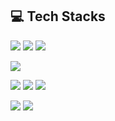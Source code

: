 ## 💻 Tech Stacks
<p>
<img src="https://img.shields.io/badge/C%2B%2B-00599C?style=flat-square&logo=c%2B%2B&logoColor=white"/>
<img src="https://img.shields.io/badge/C-A8B9CC?style=flat-square&logo=c&logoColor=white"/>
<img src="https://img.shields.io/badge/Python-3776AB?style=flat-square&logo=python&logoColor=white"/>
</p>
<p>
<img src="https://img.shields.io/badge/PowerShell-5391FE?style=flat-square&logo=powershell&logoColor=white"/>
</p>
<p>
<img src="https://img.shields.io/badge/IDA%20Pro-4D5656?style=flat-square&logoColor=white"/>
<img src="https://img.shields.io/badge/x64dbg-000000?style=flat-square&logoColor=white"/>
<img src="https://img.shields.io/badge/WinDbg-000000?style=flat-square&logoColor=white"/>
</p>
<p>
<img src="https://img.shields.io/badge/Git-F05032?style=flat-square&logo=git&logoColor=white"/>
<img src="https://img.shields.io/badge/GitHub-181717?style=flat-square&logo=github&logoColor=white"/>
</p>
<!--
**Syud0/Syud0** is a ✨ _special_ ✨ repository because its `README.md` (this file) appears on your GitHub profile.

Here are some ideas to get you started:

- 🔭 I’m currently working on ...
- 🌱 I’m currently learning ...
- 👯 I’m looking to collaborate on ...
- 🤔 I’m looking for help with ...
- 💬 Ask me about ...
- 📫 How to reach me: ...
- 😄 Pronouns: ...
- ⚡ Fun fact: ...
-->
